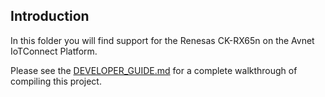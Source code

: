 ## Introduction
 In this folder you will find support for the Renesas CK-RX65n on the Avnet IoTConnect Platform.
 
 Please see the [DEVELOPER_GUIDE.md](https://github.com/avnet-iotconnect/avnet-iotconnect.github.io/blob/main/documentation/iotc-azurertos-sdk/samples/ck-rx65n/DEVELOPERS_GUIDE.md) for a complete walkthrough of compiling this project.
